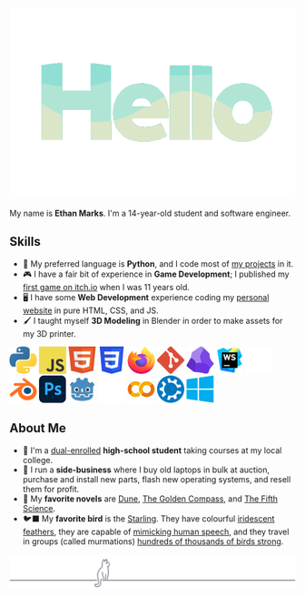 <div align="center">
<img src="assets/hello_spearmint_palette.gif" width=550px>
</div>

My name is **Ethan Marks**. I'm a 14-year-old student and software engineer.

## Skills

- 🐍 My preferred language is **Python**, and I code most
  of [my projects](https://github.com/ColourlessSpearmint?tab=repositories) in it.
- 🎮 I have a fair bit of experience in **Game Development**; I published
  my [first game on itch.io](https://colourlessspearmint.itch.io/soaring-squirrel-shipment) when I was 11 years old.
- 🖥️ I have some **Web Development** experience coding my [personal website](https://colourlessspearmint.github.io) in pure HTML, CSS, and JS.
- 🖌️ I taught myself **3D Modeling** in Blender in order to make assets for my 3D printer.

<div>
<img src="assets/icons/python.svg" width="48" height="48" alt="Python">
<img src="assets/icons/javascript.svg" width="48" height="48" alt="JavaScript">
<img src="assets/icons/html.svg" width="48" height="48" alt="HTML">
<img src="assets/icons/css.svg" width="48" height="48" alt="CSS">
<img src="assets/icons/firefox.svg" width="48" height="48" alt="Firefox">
<img src="assets/icons/git.svg" width="48" height="48" alt="Git">
<img src="assets/icons/obsidian.svg" width="48" height="48" alt="Obsidian">
<img src="assets/icons/webstorm.svg" width="48" height="48" alt="WebStorm">
<img src="assets/icons/zed.svg" width="48" height="48" alt="Zed">
<img src="assets/icons/blender.svg" width="48" height="48" alt="Blender">
<img src="assets/icons/photoshop.svg" width="48" height="48" alt="Photoshop">
<img src="assets/icons/godot.svg" width="48" height="48" alt="Godot">
<img src="assets/icons/unity.svg" width="48" height="48" alt="Unity">
<img src="assets/icons/colab.svg" width="48" height="48" alt="Google Colab">
<img src="assets/icons/kubuntu.svg" width="48" height="48" alt="Kubuntu">
<img src="assets/icons/windows.svg" width="48" height="48" alt="Windows">
</div>

## About Me

- 🏫 I'm a [dual-enrolled](https://en.wikipedia.org/wiki/Dual_enrollment) **high-school student** taking courses at my
  local college.
- 💼 I run a **side-business** where I buy old laptops in bulk at auction, purchase and install new parts, flash new
  operating systems, and resell them for profit.
- 📖 My **favorite novels**
  are [Dune](https://www.goodreads.com/book/show/44767458-dune), [The Golden Compass](https://www.goodreads.com/book/show/119322.The_Golden_Compass),
  and [The Fifth Science](https://www.goodreads.com/book/show/41580260-the-fifth-science).
- 🐦‍⬛ My **favorite bird** is the [Starling](https://en.wikipedia.org/wiki/Starling). They have
  colourful [iridescent feathers](https://i.pinimg.com/736x/d2/71/13/d27113be2e9681ff36cbbb1c793acc6f.jpg), they are
  capable of [mimicking human speech](https://www.youtube.com/watch?v=2SSJ7PZ3I6c), and they travel in groups (called
  murmations) [hundreds of thousands of birds strong](https://www.youtube.com/watch?v=V4f_1_r80RY).

<div align="center"><img src="assets\cat_footer.svg" alt="cat footer"></div>
